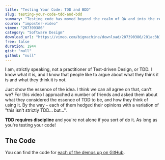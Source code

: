 ```yaml
---
title: "Testing Your Code: TDD and BDD"
slug: testing-your-code-tdd-and-bdd
summary: "Testing code has moved beyond the realm of QA and into the realm of design, asking you to think about what you do before you do it. Let's have a look at some strategies."
course: "imposter-video"
vimeo: "207390386"
category: "Software Design"
download_url: "https://vimeo.com/bigmachine/download/207390386/201ac3b189"
free: false
duration: 1944
gist: "null"
github: "null"
---
```


I am, strictly speaking, not a practitioner of Test-driven Design, or TDD. I know what it is, and I know that people like to argue about what they think it is and what they think it is not.

Just show the essence of the idea. I think we can all agree on that, can't we? For this video I approached a number of friends and asked them about what they considered the essence of TDD to be, and how they think of using it. By the way – each of them hedged their opinions with a variation of "this isn't strictly TDD… but…".

**TDD requires discipline** and you're not alone if you sort of do it. As long as you're testing your code!

## The Code

You can find the code for [each of the demos up on GitHub](https://github.com/imposters-handbook/videos/tree/master/testing).


